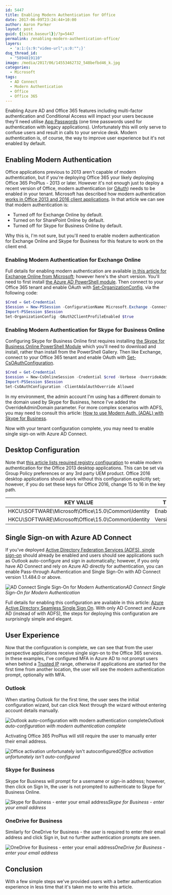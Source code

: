 ```yaml
---
id: 5447
title: Enabling Modern Authentication for Office
date: 2017-06-09T23:24:44+10:00
author: Aaron Parker
layout: post
guid: {{site.baseurl}}/?p=5447
permalink: /enabling-modern-authentication-office/
layers:
  - 'a:1:{s:9:"video-url";s:0:"";}'
dsq_thread_id:
  - "5894819110"
image: /media/2017/06/14553462732_548befbd46_k.jpg
categories:
  - Microsoft
tags:
  - AD Connect
  - Modern Authentication
  - Office
  - Office 365
---
```

Enabling Azure AD and Office 365 features including multi-factor authentication and Conditional Access will impact your users because they'll need utilise [App Passwords](https://docs.microsoft.com/en-us/azure/multi-factor-authentication/end-user/multi-factor-authentication-end-user-app-passwords) (one time passwords used for authentication with legacy applications). Unfortunately this will only serve to confuse users and result in calls to your service desk. Modern authentication is, of course, the way to improve user experience but it's not enabled by default.

## Enabling Modern Authentication

Office applications previous to 2013 aren't capable of modern authentication, but if you're deploying Office 365 your likely deploying Office 365 ProPlus - 2013 or later. However it's not enough just to deploy a recent version of Office, modern authentication (or [OAuth](https://en.wikipedia.org/wiki/OAuth)) needs to be enabled in your tenant. Microsoft has described how modern authentication [works in Office 2013 and 2016 client applications](https://support.office.com/en-us/article/How-modern-authentication-works-for-Office-2013-and-Office-2016-client-apps-e4c45989-4b1a-462e-a81b-2a13191cf517). In that article we can see that modern authentication is:

  * Turned off for Exchange Online by default.
  * Turned on for SharePoint Online by default.
  * Turned off for Skype for Business Online by default.

Why this is, I'm not sure, but you'll need to enable modern authentication for Exchange Online and Skype for Business for this feature to work on the client end.

### Enabling Modern Authentication for Exchange Online

Full details for enabling modern authentication are available [in this article for Exchange Online from Microsoft](https://support.office.com/en-us/article/Enable-Exchange-Online-for-modern-authentication-58018196-f918-49cd-8238-56f57f38d662); however here's the short version. You'll need to first install [the Azure AD PowerShell module](https://www.powershellgallery.com/packages/AzureAD/). Then connect to your Office 365 tenant and enable OAuth with [Set-OrganizationConfig](https://technet.microsoft.com/en-us/library/aa997443(v=exchg.160).aspx), via the following code:

```powershell
$Cred = Get-Credential
$Session = New-PSSession -ConfigurationName Microsoft.Exchange -ConnectionUri https://outlook.office365.com/powershell-liveid/ -Credential $Cred -Authentication Basic -AllowRedirection
Import-PSSession $Session
Set-OrganizationConfig -OAuth2ClientProfileEnabled $true
```

### Enabling Modern Authentication for Skype for Business Online

Configuring Skype for Business Online first requires installing [the Skype for Business Online PowerShell Module](https://www.microsoft.com/en-us/download/details.aspx?id=39366) which you'll need to download and install, rather than install from the PowerShell Gallery. Then like Exchange, connect to your Office 365 tenant and enable OAuth with [Set-CsOAuthConfiguration](https://technet.microsoft.com/en-us/library/jj204841.aspx).

```powershell
$Cred = Get-Credential
$session = New-CsOnlineSession -Credential $cred -Verbose -OverrideAdminDomain home.stealthpuppy.com
Import-PSSession $Session
Set-CsOAuthConfiguration -ClientAdalAuthOverride Allowed
```

In my environment, the admin account I'm using has a different domain to the domain used by Skype for Business, hence I've added the OverrideAdminDomain parameter. For more complex scenarios with ADFS, you may need to consult this article: [How to use Modern Auth. (ADAL) with Skype for Business](https://technet.microsoft.com/en-us/library/mt710548.aspx).

Now with your tenant configuration complete, you may need to enable single sign-on with Azure AD Connect.

## Desktop Configuration

Note that [this article lists required registry configuration](https://support.office.com/en-us/article/Enable-Modern-Authentication-for-Office-2013-on-Windows-devices-7dc1c01a-090f-4971-9677-f1b192d6c910) to enable modern authentication for the Office 2013 desktop applications. This can be set via Group Policy preferences or any 3rd party UEM product. Office 2016 desktop applications should work without this configuration explicitly set; however, if you do set these keys for Office 2016, change 15 to 16 in the key path.

|KEY VALUE                                                                |TYPE     |DATA         |FIELD4|
|-------------------------------------------------------------------------|---------|-------------|------|
|HKCU\SOFTWARE\Microsoft\Office\15.0\Common\Identity                      |EnableADAL|REG_DWORD    |1     |
|HKCU\SOFTWARE\Microsoft\Office\15.0\Common\Identity                      |Version  |REG_DWORD    |1     |

## Single Sign-on with Azure AD Connect

If you've deployed [Active Directory Federation Services (ADFS), single sign-on](https://blogs.technet.microsoft.com/canitpro/2015/09/11/step-by-step-setting-up-ad-fs-and-enabling-single-sign-on-to-office-365/) should already be enabled and users should see applications such as Outlook auto-configure and sign in automatically; however, if you only have AD Connect and rely on Azure AD directly for authentication, you can enable Pass-through Authentication and Single Sign-On with AD Connect version 1.1.484.0 or above. 

![AD Connect Single Sign-On for Modern Authentication]({{site.baseurl}}/media/2017/06/ADConnectSingleSignOn.png)*AD Connect Single Sign-On for Modern Authentication*

Full details for enabling this configuration are available in this article: [Azure Active Directory Seamless Single Sign On](https://docs.microsoft.com/en-au/azure/active-directory/connect/active-directory-aadconnect-sso). With only AD Connect and Azure AD (instead of with ADFS), the steps for deploying this configuration are surprisingly simple and elegant.

## User Experience

Now that the configuration is complete, we can see that from the user perspective applications receive single sign-on to the Office 365 services. In these examples, I've configured MFA in Azure AD to not prompt users when behind a [Trusted IP](https://docs.microsoft.com/en-us/azure/multi-factor-authentication/multi-factor-authentication-whats-next#trusted-ips) range, otherwise if applications are started for the first time from another location, the user will see the modern authentication prompt, optionally with MFA.

### Outlook

When starting Outlook for the first time, the user sees the initial configuration wizard, but can click Next through the wizard without entering account details manually.

![Outlook auto-configuration with modern authentication complete]({{site.baseurl}}/media/2017/06/OutlookConfigureComplete-1.png)*Outlook auto-configuration with modern authentication complete*

Activating Office 365 ProPlus will still require the user to manually enter their email address.

![Office activation unfortunately isn't autoconfigured]({{site.baseurl}}/media/2017/06/OfficeActivation.png)*Office activation unfortunately isn't auto-configured*

### Skype for Business

Skype for Business will prompt for a username or sign-in address; however, then click on Sign In, the user is not prompted to authenticate to Skype for Business Online.

![Skype for Business - enter your email address]({{site.baseurl}}/media/2017/06/SkypeSignIn.png)*Skype for Business - enter your email address*

### OneDrive for Business

Similarly for OneDrive for Business - the user is required to enter their email address and click Sign in, but no further authentication prompts are seen.

![OneDrive for Business - enter your email address]({{site.baseurl}}/media/2017/06/OneDriveSignIn.png)*OneDrive for Business - enter your email address*

## Conclusion

With a few simple steps we've provided users with a better authentication experience in less time that it's taken me to write this article.

